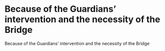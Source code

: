 # Because of the Guardians’ intervention and the necessity of the Bridge

Because of the Guardians’ intervention and the necessity of the Bridge